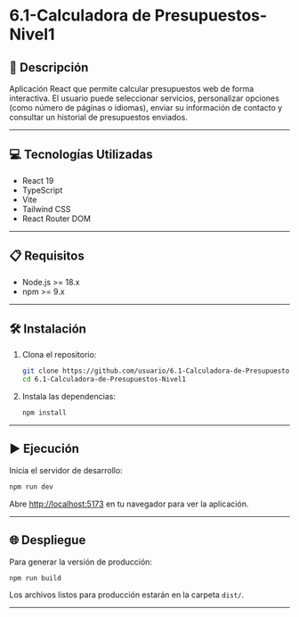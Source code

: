 # 6.1-Calculadora de Presupuestos-Nivel1

## 📄 Descripción

Aplicación React que permite calcular presupuestos web de forma interactiva. El usuario puede seleccionar servicios, personalizar opciones (como número de páginas o idiomas), enviar su información de contacto y consultar un historial de presupuestos enviados.

---

## 💻 Tecnologías Utilizadas

- React 19
- TypeScript
- Vite
- Tailwind CSS
- React Router DOM

---

## 📋 Requisitos

- Node.js >= 18.x
- npm >= 9.x

---

## 🛠️ Instalación

1. Clona el repositorio:
   ```bash
   git clone https://github.com/usuario/6.1-Calculadora-de-Presupuestos-Nivel1.git
   cd 6.1-Calculadora-de-Presupuestos-Nivel1
   ```

2. Instala las dependencias:
   ```bash
   npm install
   ```

---

## ▶️ Ejecución

Inicia el servidor de desarrollo:
```bash
npm run dev
```
Abre [http://localhost:5173](http://localhost:5173) en tu navegador para ver la aplicación.

---

## 🌐 Despliegue

Para generar la versión de producción:
```bash
npm run build
```
Los archivos listos para producción estarán en la carpeta `dist/`.

---
